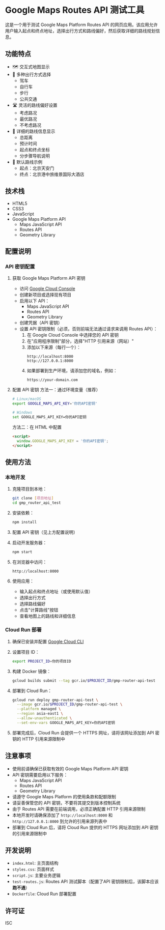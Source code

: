 # Google Maps Routes API 测试工具

这是一个用于测试 Google Maps Platform Routes API 的网页应用。该应用允许用户输入起点和终点地址，选择出行方式和路线偏好，然后获取详细的路线规划信息。

## 功能特点

- 🗺️ 交互式地图显示
- 🚗 多种出行方式选择
  - 驾车
  - 自行车
  - 步行
  - 公共交通
- 🛣️ 灵活的路线偏好设置
  - 考虑路况
  - 最优路况
  - 不考虑路况
- 📝 详细的路线信息显示
  - 总距离
  - 预计时间
  - 起点和终点坐标
  - 分步骤导航说明
- 🎯 默认路线示例
  - 起点：北京天安门
  - 终点：北京港中旅维景国际大酒店

## 技术栈

- HTML5
- CSS3
- JavaScript
- Google Maps Platform API
  - Maps JavaScript API
  - Routes API
  - Geometry Library

## 配置说明

### API 密钥配置

1. 获取 Google Maps Platform API 密钥
   - 访问 [Google Cloud Console](https://console.cloud.google.com/)
   - 创建新项目或选择现有项目
   - 启用以下 API：
     - Maps JavaScript API
     - Routes API
     - Geometry Library
   - 创建凭据（API 密钥）
   - 设置 API 密钥限制（必须，否则前端无法通过请求来调用 Routes API）：
     1. 在 Google Cloud Console 中选择您的 API 密钥
     2. 在"应用程序限制"部分，选择"HTTP 引用来源（网站）"
     3. 添加以下来源（每行一个）：
        ```
        http://localhost:8000
        http://127.0.0.1:8000
        ```
     4. 如果部署到生产环境，请添加您的域名，例如：
        ```
        https://your-domain.com
        ```

2. 配置 API 密钥
   方法一：通过环境变量（推荐）
   ```bash
   # Linux/macOS
   export GOOGLE_MAPS_API_KEY='你的API密钥'
   
   # Windows
   set GOOGLE_MAPS_API_KEY=你的API密钥
   ```

   方法二：在 HTML 中配置
   ```html
   <script>
     window.GOOGLE_MAPS_API_KEY = '你的API密钥';
   </script>
   ```

## 使用方法

### 本地开发

1. 克隆项目到本地：
   ```bash
   git clone [项目地址]
   cd gmp_router_api_test
   ```

2. 安装依赖：
   ```bash
   npm install
   ```

3. 配置 API 密钥（见上方配置说明）

4. 启动开发服务器：
   ```bash
   npm start
   ```

5. 在浏览器中访问：
   ```
   http://localhost:8000
   ```

6. 使用应用：
   - 输入起点和终点地址（或使用默认值）
   - 选择出行方式
   - 选择路线偏好
   - 点击"计算路线"按钮
   - 查看地图上的路线和详细信息

### Cloud Run 部署

1. 确保已安装并配置 [Google Cloud CLI](https://cloud.google.com/sdk/docs/install)

2. 设置项目 ID：
   ```bash
   export PROJECT_ID=你的项目ID
   ```

3. 构建 Docker 镜像：
   ```bash
   gcloud builds submit --tag gcr.io/$PROJECT_ID/gmp-router-api-test
   ```

4. 部署到 Cloud Run：
   ```bash
   gcloud run deploy gmp-router-api-test \
     --image gcr.io/$PROJECT_ID/gmp-router-api-test \
     --platform managed \
     --region asia-east1 \
     --allow-unauthenticated \
     --set-env-vars GOOGLE_MAPS_API_KEY=你的API密钥
   ```

5. 部署完成后，Cloud Run 会提供一个 HTTPS 网址，请将该网址添加到 API 密钥的 HTTP 引用来源限制中

## 注意事项

- 使用前请确保已获取有效的 Google Maps Platform API 密钥
- API 密钥需要启用以下服务：
  - Maps JavaScript API
  - Routes API
  - Geometry Library
- 请遵守 Google Maps Platform 的使用条款和配额限制
- 请妥善保管您的 API 密钥，不要将其提交到版本控制系统
- 由于 Routes API 需要在前端调用，必须正确配置 HTTP 引用来源限制
- 本地开发时请确保添加了 `http://localhost:8000` 和 `http://127.0.0.1:8000` 到允许的引用来源列表中
- 部署到 Cloud Run 后，请将 Cloud Run 提供的 HTTPS 网址添加到 API 密钥的引用来源限制中

## 开发说明

- `index.html`: 主页面结构
- `styles.css`: 页面样式
- `script.js`: 主要业务逻辑
- `test-routes.js`: Routes API 测试脚本（配置了API 密钥限制后，该脚本应该**跑不通**）
- `Dockerfile`: Cloud Run 部署配置

## 许可证

ISC 